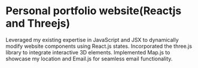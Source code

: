 # Personal portfolio website(Reactjs and Threejs)
Leveraged my existing expertise in JavaScript and JSX to dynamically modify website components using React.js states.
Incorporated the three.js library to integrate interactive 3D elements. Implemented Map.js to showcase my location and Email.js for seamless email functionality.
